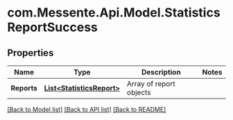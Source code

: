 # com.Messente.Api.Model.StatisticsReportSuccess
## Properties

Name | Type | Description | Notes
------------ | ------------- | ------------- | -------------
**Reports** | [**List&lt;StatisticsReport&gt;**](StatisticsReport.md) | Array of report objects | 

[[Back to Model list]](../README.md#documentation-for-models) [[Back to API list]](../README.md#documentation-for-api-endpoints) [[Back to README]](../README.md)

